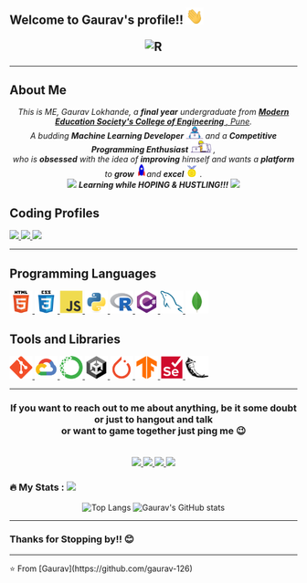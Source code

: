 <link
    rel="stylesheet"
    href="https://cdnjs.cloudflare.com/ajax/libs/animate.css/4.0.0/animate.min.css"
/>

<h2 class = "animate__animated animate__zoomIn" >

Welcome to Gaurav's profile!! <img src="https://github.com/gaurav-126/gaurav-126/blob/main/assets/Hi.gif" width="30px">

<p align="center">
<img src="https://github.com/gaurav-126/gaurav-126/blob/main/assets/header.gif" alt="R" title="R" width="800" height="400"/> 
</p>

</h2>

<hr/>

## About Me
<p align="center">
  <em>
    This is ME, Gaurav Lokhande, a <b>final year</b> undergraduate from <a href="https://www.acetamritsar.ac.in/"> <b>Modern Education Society's College of Engineering
    </b>, Pune</a>. <br>
    A budding <b>Machine Learning Developer</b> <img src="https://github.com/gaurav-126/gaurav-126/blob/main/assets/Developer.gif" width="30px"> and a <b>Competitive Programming Enthusiast</b>&nbsp;<img src="https://github.com/gaurav-126/gaurav-126/blob/main/assets/Designer.gif" width="36px">&nbsp,<br>who is <b>obsessed</b>
    with the idea of <b>improving</b> himself and wants a <b>platform</b> to 
    <b>grow</b> <img src="https://github.com/gaurav-126/gaurav-126/blob/main/assets/Rocket.gif" width="18px">and 
    <b>excel</b> <img src="https://github.com/gaurav-126/gaurav-126/blob/main/assets/Medal.gif" width="20px">&nbsp.
  </em> 
  <br>
  <img src="https://media.giphy.com/media/VgCDAzcKvsR6OM0uWg/giphy.gif" width="50" /> <b><i>Learning while HOPING & HUSTLING!!!</i></b> <img src="https://media.giphy.com/media/7j2hfyeVcDtf2/giphy.gif" width="50" />
</p>



## Coding Profiles
<a href="https://www.codechef.com/users/gaurav_1206">
    <img src="https://img.shields.io/badge/Codechef-%23B92B27.svg?&style=for-the-badge&logo=Codechef&logoColor=white"/>
</a>
<a href="https://www.kaggle.com/gaurav126">
    <img src="https://img.shields.io/badge/Kaggle-20BEFF?style=for-the-badge&logo=Kaggle&logoColor=white"/>
</a>
<a href="https://leetcode.com/gv7lokhande/">
    <img src="https://img.shields.io/badge/-LeetCode-FFA116?style=for-the-badge&logo=LeetCode&logoColor=black"/>
</a>                                                                                                                                                                                                                                                                                                   
<hr/>

## <strong>Programming Languages</strong>
<a href="https://www.w3.org/html/" target="_blank"> 
    <img src="https://raw.githubusercontent.com/devicons/devicon/master/icons/html5/html5-original-wordmark.svg" alt="html5" title="html5"width="40" height="40"/> 
</a>
<a href="https://www.w3schools.com/css/" target="_blank"> 
    <img src="https://raw.githubusercontent.com/devicons/devicon/master/icons/css3/css3-original-wordmark.svg" alt="css3" title="css3" width="40" height="40"/> 
</a> 
<a href="https://developer.mozilla.org/en-US/docs/Web/JavaScript" target="_blank"> 
    <img src="https://raw.githubusercontent.com/devicons/devicon/master/icons/javascript/javascript-original.svg" title="javascript" alt="javascript" width="40" height="40"/> 
</a> 
<a href="https://www.python.org" target="_blank"> 
    <img src="https://raw.githubusercontent.com/devicons/devicon/master/icons/python/python-original.svg" alt="python" title="python" width="40" height="40"/> 
</a>
<a href="https://www.r-project.org" target="_blank"> 
    <img src="https://github.com/devicons/devicon/blob/master/icons/r/r-original.svg" alt="R" title="R" width="40" height="40"/> 
</a>
<a href="https://www.geeksforgeeks.org/csharp-programming-language/" target="_blank"> 
    <img src="https://github.com/devicons/devicon/blob/master/icons/csharp/csharp-original.svg" alt="C#" title="C#" width="40" height="40"/> 
</a>
<a href="https://www.mysql.com" target="_blank"> 
    <img src="https://github.com/devicons/devicon/blob/master/icons/mysql/mysql-original.svg" alt="MySQL" title="MySQL" width="40" height="40"/> 
</a>
<a href="https://www.mongodb.com" target="_blank"> 
    <img src="https://github.com/devicons/devicon/blob/master/icons/mongodb/mongodb-original.svg" alt="mongoDB" title="mongoDB" width="40" height="40"/> 
</a>


## <strong>Tools and Libraries</strong>
<a href="https://git-scm.com" target="_blank"> 
    <img src="https://github.com/devicons/devicon/blob/master/icons/git/git-original.svg" alt="Git" title="Git" width="40" height="40"/> 
</a>
<a href="https://www.python.org" target="_blank"> 
    <img src="https://github.com/devicons/devicon/blob/master/icons/googlecloud/googlecloud-original.svg" alt="GoogleCloud" title="GoogleCloud" width="40" height="40"/> 
</a>
<a href="https://anaconda.org" target="_blank"> 
    <img src="https://github.com/devicons/devicon/blob/master/icons/anaconda/anaconda-original.svg" alt="Anaconda" title="Anaconda" width="40" height="40"/> 
</a>
<a href="https://unity.com" target="_blank"> 
    <img src="https://github.com/gaurav-126/gaurav-126/blob/main/assets/unity.png" alt="Unity" title="Unity" width="40" height="40"/> 
</a>
<a href="https://pytorch.org" target="_blank"> 
    <img src="https://github.com/devicons/devicon/blob/master/icons/pytorch/pytorch-original.svg" alt="PyTorch" title="PyTorch" width="40" height="40"/> 
</a>
<a href="https://www.tensorflow.org" target="_blank"> 
    <img src="https://github.com/devicons/devicon/blob/master/icons/tensorflow/tensorflow-original.svg" alt="TensorFlow" title="TensorFlow" width="40" height="40"/> 
</a>
</a>
<a href="https://www.selenium.dev" target="_blank"> 
    <img src="https://github.com/devicons/devicon/blob/master/icons/selenium/selenium-original.svg" alt="Selenium" title="Selenium" width="40" height="40"/> 
</a>
<a href="https://flask.palletsprojects.com" target="_blank"> 
    <img src="https://github.com/gaurav-126/gaurav-126/blob/main/assets/icons8-unity-50.png" alt="Flask" title="Flask" width="40" height="40"/> 
</a>



<hr>

<h3 align="center">
    If you want to reach out to me about anything, 
    be it some doubt or just to hangout and talk <br/>
    or want to game together just ping me 😉
<p align="center">
  <br/>
  <a href="https://www.linkedin.com/in/gaurav-lokhande-1206o1//">
    <img src="https://img.shields.io/badge/LinkedIn-%230077B5.svg?&style=for-the-badge&logo=linkedin&logoColor=white">
  </a>
  <a href="https://instagram.com/_gaurav12?igshid=YmMyMTA2M2Y=">
    <img src="https://img.shields.io/badge/Instagram-%23E4405F.svg?&style=for-the-badge&logo=instagram&logoColor=white">
  </a>
  <a href="discordapp.com/users/542284821314142208">
    <img src="https://img.shields.io/badge/Discord-7289DA?style=for-the-badge&logo=discord&logoColor=white">
  </a>
  <a href="https://steamcommunity.com/profiles/76561198865885635/">
    <img src="https://img.shields.io/badge/Steam-0d1d46?style=for-the-badge&logo=steam&logoColor=white">
  </a>
  

</p>
</h3>

### :fire: My Stats :        ![](https://visitor-badge.laobi.icu/badge?page_id=gaurav-126)
<div align = "center">

![Top Langs](https://github-readme-stats.vercel.app/api/top-langs/?username=gaurav-126&layout=compact&theme=dark&hide_border=true)
![Gaurav's GitHub stats](https://github-readme-stats.vercel.app/api?username=gaurav-126&theme=dark&show_icons=true&hide_border=true)

<hr>

</div>

<h3>Thanks for Stopping by!! 😊</h3>
<hr/>
⭐️ From [Gaurav](https://github.com/gaurav-126)


